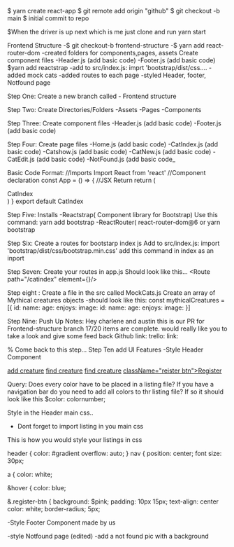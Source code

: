 $ yarn create react-app 
$ git remote add origin "github"
$ git checkout -b main
$ initial commit to repo

$When the driver is up next which is me just clone and run yarn start

Frontend Structure
-$ git checkout-b frontend-structure
-$ yarn add react-router-dom
-created folders for components,pages, assets
Create component files
-Header.js (add basic code)
-Footer.js (add basic code)
$yarn add reactstrap
-add to src/index.js: imprt 'bootstrap/dist/css....
-added mock cats
-added routes to each page
-styled Header, footer, Notfound page

Step One:
Create a new branch called - Frontend structure

Step Two:
Create Directories/Folders
-Assets
-Pages
-Components

Step Three:
Create component files
-Header.js (add basic code)
-Footer.js (add basic code)

Step Four:
Create page files
-Home.js (add basic code)
-CatIndex.js (add basic code)
-Catshow.js (add basic code)
-CatNew.js (add basic code)
-CatEdit.js (add basic code)
-NotFound.js (add basic code_

Basic Code Format:
//Imports
Import React from 'react'
//Component declaration
const App = () => {
//JSX Return
 return (
<div>CatIndex</div>
)
}
export default CatIndex

Step Five:
Installs
-Reactstrap( Component library for Bootstrap)
Use this command: yarn add bootstrap
-ReactRouter(
react-router-dom@6 or yarn bootstrap

Step Six:
Create a routes for bootstarp  index js
Add to src/index.js: import 'bootstrap/dist/css/bootstrap.min.css'
add this command in index as an inport

Step Seven:
Create your routes in app.js
Should look like this...
<Route path="/catindex" element={<Home/>}/>

Step eight :
Create a file in the src called MockCats.js
Create an array of Mythical creatures objects
-should look like this:
const mythicalCreatures = [{
    id:
  name:
   age:
 enjoys:
image:
 id:
  name:
   age:
 enjoys:
image:
}]

Step Nine:
Push Up Notes:
Hey charlene and austin this is our PR for Frontend-structure branch
17/20 items are complete. would really like you to take a look and give some feed back
Github link:
trello: link:

% Come back to this step...
Step Ten
add UI Features
-Style Header Component
 <nav>
  <a href="#"> add creature</a>
   <a href="#"> find creature</a>
    <a href="#"> find creature</a>
    <a href="#"> className="reister btn">Register</a>
    </nav>

Query: Does every color have to be placed in a listing file?
If you have a navigation bar do you need to add all colors to thr listing file?
If so it should look  like this $color: colornumber;


 Style in the Header main css..
 * Dont forget to import listing in you main css

 This is how you would style your listings in css

 header {
color: #gradient
overflow: auto;
}
nav {
position: center;
font size: 30px;

 a {
   color: white;

&hover {
 color: blue;

&.register-btn {
    background: $pink;
    padding: 10px 15px;
    text-align: center
    color: white;
    border-radius; 5px;

-Style Footer Component
 made by us
 
-style Notfound page (edited) 
 -add a not found pic with a background 